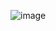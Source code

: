 ![image](https://github.com/guilherme23x/Lista-Tarefas/assets/150593535/ba28d9b7-77fa-4f19-bd35-1de8d7c6fa39)
